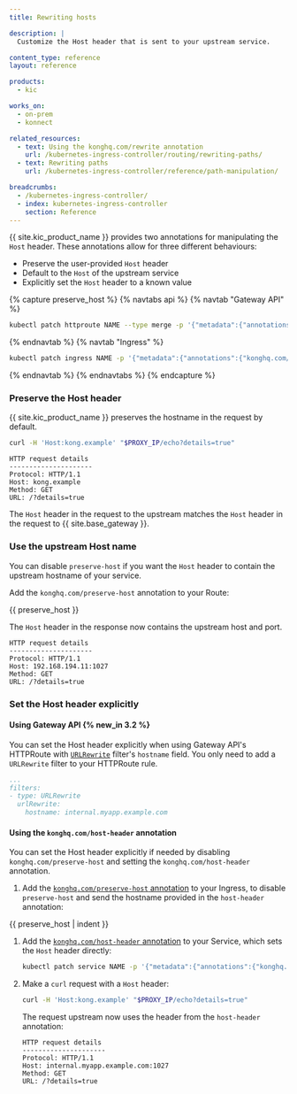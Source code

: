 ```yaml
---
title: Rewriting hosts

description: |
  Customize the Host header that is sent to your upstream service.

content_type: reference
layout: reference

products:
  - kic

works_on:
  - on-prem
  - konnect

related_resources:
  - text: Using the konghq.com/rewrite annotation
    url: /kubernetes-ingress-controller/routing/rewriting-paths/
  - text: Rewriting paths
    url: /kubernetes-ingress-controller/reference/path-manipulation/

breadcrumbs:
  - /kubernetes-ingress-controller/
  - index: kubernetes-ingress-controller
    section: Reference
---
```


{{ site.kic_product_name }} provides two annotations for manipulating the `Host` header. These annotations allow for three different behaviours:

* Preserve the user-provided `Host` header
* Default to the `Host` of the upstream service
* Explicitly set the `Host` header to a known value

{% capture preserve_host %}
{% navtabs api %}
{% navtab "Gateway API" %}
```bash
kubectl patch httproute NAME --type merge -p '{"metadata":{"annotations":{"konghq.com/preserve-host":"false"}}}'
```
{% endnavtab %}
{% navtab "Ingress" %}
```bash
kubectl patch ingress NAME -p '{"metadata":{"annotations":{"konghq.com/preserve-host":"false"}}}'
``` 
{% endnavtab %}
{% endnavtabs %}
{% endcapture %}

### Preserve the Host header

{{ site.kic_product_name }} preserves the hostname in the request by default.

```bash
curl -H 'Host:kong.example' "$PROXY_IP/echo?details=true"
```

```text
HTTP request details
---------------------
Protocol: HTTP/1.1
Host: kong.example
Method: GET
URL: /?details=true
```

The `Host` header in the request to the upstream matches the `Host` header in the request to {{ site.base_gateway }}.

### Use the upstream Host name

You can disable `preserve-host` if you want the `Host` header to contain the upstream hostname of your service.

Add the `konghq.com/preserve-host` annotation to your Route:

{{ preserve_host }}

The `Host` header in the response now contains the upstream host and port.

```text
HTTP request details
---------------------
Protocol: HTTP/1.1
Host: 192.168.194.11:1027
Method: GET
URL: /?details=true
```
### Set the Host header explicitly

#### Using Gateway API {% new_in 3.2 %}

You can set the Host header explicitly when using Gateway API's HTTPRoute with [`URLRewrite`](https://gateway-api.sigs.k8s.io/reference/spec/#gateway.networking.k8s.io%2fv1.HTTPURLRewriteFilter) 
filter's `hostname` field. You only need to add a `URLRewrite` filter to your HTTPRoute rule.

```yaml
...
filters:
- type: URLRewrite
  urlRewrite:
    hostname: internal.myapp.example.com
```

#### Using the `konghq.com/host-header` annotation

You can set the Host header explicitly if needed by disabling `konghq.com/preserve-host` and setting the `konghq.com/host-header` annotation.

1. Add the [`konghq.com/preserve-host` annotation](/kubernetes-ingress-controller/reference/annotations/#konghq-com-preserve-host) to your Ingress, to disable `preserve-host` and send the hostname provided in the `host-header` annotation:

{{ preserve_host | indent }}

1. Add the [`konghq.com/host-header` annotation](/kubernetes-ingress-controller/reference/annotations/#konghq-com-host-header) to your Service, which sets
  the `Host` header directly:

   ```bash
   kubectl patch service NAME -p '{"metadata":{"annotations":{"konghq.com/host-header":"internal.myapp.example.com"}}}'
   ```

1. Make a `curl` request with a `Host` header:

   ```bash
   curl -H 'Host:kong.example' "$PROXY_IP/echo?details=true"
   ```

   The request upstream now uses the header from the `host-header` annotation:
   ```
   HTTP request details
   ---------------------
   Protocol: HTTP/1.1
   Host: internal.myapp.example.com:1027
   Method: GET
   URL: /?details=true
   ```